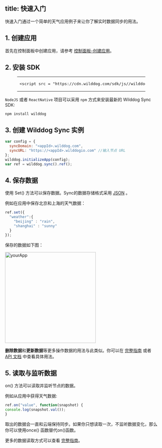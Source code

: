 
title: 快速入门
---

快速入门通过一个简单的天气应用例子来让你了解实时数据同步的用法。

## 1. 创建应用

首先在控制面板中创建应用，请参考 [控制面板-创建应用](/console/creat.html)。

## 2. 安装 SDK

<figure class="highlight html"><table><tbody><tr><td class="code"><pre><div class="line"><span class="comment"><!-- Wilddog Sync SDK --></span></div><div class="line"><span class="tag"><<span class="name">script</span> <span class="attr">src</span> = <span class="string">"<span>htt</span>ps://cdn.wilddog.com/sdk/js/<span class="js-version"></span>/wilddog-sync.js"</span>></span><span class="undefined"></span><span class="tag"></<span class="name">script</span>></span></div></pre></td></tr></tbody></table></figure>

`NodeJS` 或者 `ReactNative` 项目可以采用 `npm` 方式来安装最新的 Wilddog Sync SDK:

```
npm install wilddog
```

## 3. 创建 Wilddog Sync 实例

```javascript
var config = {
  syncDomain: "<appId>.wilddog.com",
  syncURL: "https://<appId>.wilddogio.com" //输入节点 URL
};
wilddog.initializeApp(config);
var ref = wilddog.sync().ref();
```



## 4. 保存数据

使用 Set() 方法可以保存数据。Sync的数据存储格式采用 [JSON](http://json.org) 。

例如在应用中保存北京和上海的天气数据：

```javascript
ref.set({
  "weather":{
    "beijing" : "rain",
    "shanghai" : "sunny"    
  }
});
```

保存的数据如下图：

 <img src="/images/saveapp.png" alt="yourApp" width="300">

**删除数据**和**更新数据**等更多操作数据的用法与此类似。你可以在 [完整指南](/guide/sync/web/save-data.html) 或者 [API 文档](/api/sync/web.html) 中查看具体用法。

## 5. 读取与监听数据
on() 方法可以读取并监听节点的数据。

例如从应用中获得天气数据:

```javascript
ref.on("value", function(snapshot) {
console.log(snapshot.val());
}
```

取出的数据会一直和云端保持同步。如果你只想读取一次，不监听数据变化，那么你可以使用once() 函数替代on()函数。

更多的数据读取方式可以查看 [完整指南](/guide/sync/web/save-data.html)。





